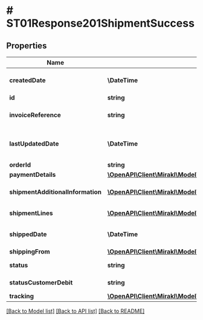 # # ST01Response201ShipmentSuccess

## Properties

Name | Type | Description | Notes
------------ | ------------- | ------------- | -------------
**createdDate** | **\DateTime** | Shipment&#39;s creation date | [optional]
**id** | **string** | Shipment id | [optional]
**invoiceReference** | **string** | Shipment&#39;s invoice reference | [optional]
**lastUpdatedDate** | **\DateTime** | Shipment&#39;s last updated date | [optional]
**orderId** | **string** | Order id | [optional]
**paymentDetails** | [**\OpenAPI\Client\Mirakl\Model\ST01Response201ShipmentSuccessPaymentDetails**](ST01Response201ShipmentSuccessPaymentDetails.md) |  | [optional]
**shipmentAdditionalInformation** | [**\OpenAPI\Client\Mirakl\Model\ST01Response201ShipmentSuccessShipmentAdditionalInformation[]**](ST01Response201ShipmentSuccessShipmentAdditionalInformation.md) | Shipment&#39;s additional information | [optional]
**shipmentLines** | [**\OpenAPI\Client\Mirakl\Model\ST01Response201ShipmentSuccessShipmentLines[]**](ST01Response201ShipmentSuccessShipmentLines.md) | Shipment lines | [optional]
**shippedDate** | **\DateTime** | Shipment&#39;s shipped date. | [optional]
**shippingFrom** | [**\OpenAPI\Client\Mirakl\Model\ST01Response201ShipmentSuccessShippingFrom**](ST01Response201ShipmentSuccessShippingFrom.md) |  | [optional]
**status** | **string** | Shipment status | [optional]
**statusCustomerDebit** | **string** | Shipment debit status | [optional]
**tracking** | [**\OpenAPI\Client\Mirakl\Model\ST01Response201ShipmentSuccessTracking**](ST01Response201ShipmentSuccessTracking.md) |  | [optional]

[[Back to Model list]](../../README.md#models) [[Back to API list]](../../README.md#endpoints) [[Back to README]](../../README.md)
